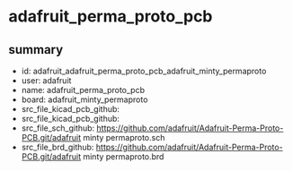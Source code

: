 # adafruit_perma_proto_pcb
 
## summary 
* id: adafruit_adafruit_perma_proto_pcb_adafruit_minty_permaproto
* user: adafruit
* name: adafruit_perma_proto_pcb
* board: adafruit_minty_permaproto
* src_file_kicad_pcb_github: 
* src_file_kicad_pcb_github: 
* src_file_sch_github: https://github.com/adafruit/Adafruit-Perma-Proto-PCB.git/adafruit minty permaproto.sch
* src_file_brd_github: https://github.com/adafruit/Adafruit-Perma-Proto-PCB.git/adafruit minty permaproto.brd



